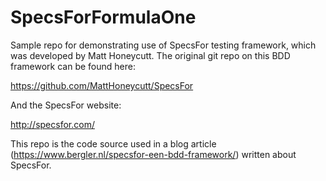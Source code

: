 # SpecsForFormulaOne

Sample repo for demonstrating use of SpecsFor testing framework, which was developed by Matt Honeycutt. The original git repo on this BDD framework can be found here:

https://github.com/MattHoneycutt/SpecsFor

And the SpecsFor website:

http://specsfor.com/

This repo is the code source used in a blog article (https://www.bergler.nl/specsfor-een-bdd-framework/) written about SpecsFor.


